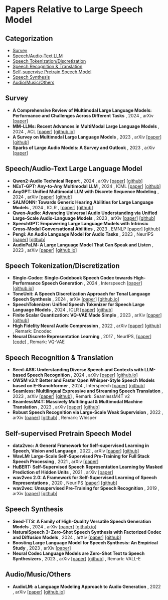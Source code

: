 # Papers Relative to Large Speech Model

## Categorization
- [Survey](#subtitle1)
- [Speech/Audio-Text LLM](#subtitle2)
- [Speech Tokenization/Discretization](#subtitle3)
- [Speech Recognition & Translation](#subtitle4)
- [Self-supervise Pretrain Speech Model](#subtitle5)
- [Speech Synthesis](#subtitle6)
- [Audio/Music/Others](#subtitle7)


## Survey<a id="subtitle1"></a>
- **A Comprehensive Review of Multimodal Large Language Models: Performance and Challenges Across Different Tasks** , 2024 , arXiv [[paper](https://arxiv.org/pdf/2408.01319)]
- **MM-LLMs: Recent Advances in MultiModal Large Language Models** , 2024 , ACL [[paper](https://arxiv.org/pdf/2401.13601)] [[github.io](https://mm-llms.github.io/)]
- **A Survey on Multimodal Large Language Models** , 2023 , arXiv [[paper](https://arxiv.org/pdf/2306.13549)] [[github](https://github.com/BradyFU/Awesome-Multimodal-Large-Language-Models)]
- **Sparks of Large Audio Models: A Survey and Outlook** , 2023 , arXiv [[paper](https://arxiv.org/pdf/2308.12792)]

## Speech/Audio-Text Large Language Model<a id="subtitle2"></a>
- **Qwen2-Audio Technical Report** , 2024 , arXiv [[paper](https://arxiv.org/pdf/2407.10759)] [[github](https://github.com/QwenLM/Qwen2-Audio)]
- **NExT-GPT: Any-to-Any Multimodal LLM** , 2024 , ICML [[paper](https://arxiv.org/pdf/2309.05519)] [[github](https://github.com/NExT-GPT/NExT-GPT)]
- **AnyGPT: Unified Multimodal LLM with Discrete Sequence Modeling** , 2024 , arXiv [[paper](https://arxiv.org/abs/2402.12226)] [[github](https://github.com/OpenMOSS/AnyGPT)]
- **SALMONN: Towards Generic Hearing Abilities for Large Language Models** , 2024 , ICLR , [[paper](https://openreview.net/pdf?id=14rn7HpKVk)] [[github](https://github.com/bytedance/SALMONN)]
- **Qwen-Audio: Advancing Universal Audio Understanding via Unified Large-Scale Audio-Language Models** , 2023 , arXiv [[paper](https://arxiv.org/pdf/2311.07919)] [[github](https://github.com/QwenLM/Qwen-Audio)]
- **SpeechGPT: Empowering Large Language Models with Intrinsic Cross-Modal Conversational Abilities** , 2023 , EMNLP [[paper](https://arxiv.org/pdf/2305.11000)] [[github](https://github.com/0nutation/SpeechGPT)]
- **Pengi: An Audio Language Model for Audio Tasks** , 2023 , NeurIPS [[paper](https://arxiv.org/pdf/2305.11834)] [[github](https://github.com/microsoft/Pengi)]
- **AudioPaLM: A Large Language Model That Can Speak and Listen** , 2023 , arXiv [[paper](https://arxiv.org/pdf/2306.12925)] [[github.io](https://google-research.github.io/seanet/audiopalm/examples/)]

## Speech Tokenization/Discretization<a id="subtitle3"></a>
- **Single-Codec: Single-Codebook Speech Codec towards High-Performance Speech Generation** , 2024 , Interspeech [[paper](https://arxiv.org/pdf/2406.07422)] [[github.io](https://kkksuper.github.io/Single-Codec/)]
- **ToneUnit: A Speech Discretization Approach for Tonal Language Speech Synthesis** , 2024 , arXiv [[paper](https://arxiv.org/pdf/2406.08989)] [[github.io](https://toneunit1225.github.io/)]
- **SpeechTokenizer: Unified Speech Tokenizer for Speech Large Language Models** , 2024 , ICLR [[paper](https://arxiv.org/pdf/2308.16692)] [[github](https://github.com/ZhangXInFD/SpeechTokenizer)]
- **Finite Scalar Quantization: VQ-VAE Made Simple** , 2023 , arXiv [[paper](https://arxiv.org/pdf/2309.15505)] [[github](https://github.com/google-research/google-research/tree/master/fsq)]
- **High Fidelity Neural Audio Compression** , 2022 , arXiv [[paper](https://arxiv.org/pdf/2210.13438)] [[github](https://github.com/facebookresearch/encodec)] , Remark: Encodec
- **Neural Discrete Representation Learning** , 2017 , NeurIPS, [[paper](https://arxiv.org/pdf/1711.00937)] [[code](https://github.com/google-deepmind/sonnet/blob/v2/sonnet/src/nets/vqvae.py)] , Remark: VQ-VAE

## Speech Recognition & Translation<a id="subtitle4"></a>
- **Seed-ASR: Understanding Diverse Speech and Contexts with LLM-based Speech Recognition** , 2024 , arXiv [[paper](https://arxiv.org/pdf/2407.04675)] [[github.io](https://bytedancespeech.github.io/seedasr_tech_report/)]
- **OWSM v3.1: Better and Faster Open Whisper-Style Speech Models based on E-Branchformer** , 2024 , Interspeech [[paper](https://arxiv.org/pdf/2401.16658)] [[github](https://github.com/espnet/espnet/tree/master/egs2/owsm_v3.1/s2t1)]
- **Seamless: Multilingual Expressive and Streaming Speech Translation** , 2023 , arXiv [[paper](https://arxiv.org/pdf/2312.05187)] [[github](https://github.com/facebookresearch/seamless_communication)] , Remark: SeamlessM4T v2
- **SeamlessM4T: Massively Multilingual & Multimodal Machine Translation** , 2023 , arXiv [[paper](https://arxiv.org/pdf/2308.11596)] [[github](https://github.com/facebookresearch/seamless_communication)]
- **Robust Speech Recognition via Large-Scale Weak Supervision** , 2022 , arXiv [[paper](https://arxiv.org/pdf/2212.04356)] [[github](https://github.com/openai/whisper)] , Remark: Whisper

## Self-supervised Pretrain Speech Model<a id="subtitle5"></a>
- **data2vec: A General Framework for Self-supervised Learning in Speech, Vision and Language** , 2022 , arXiv [[paper](https://arxiv.org/pdf/2202.03555)] [[github](https://github.com/facebookresearch/fairseq/tree/main/examples/data2vec)]
- **WavLM: Large-Scale Self-Supervised Pre-Training for Full Stack Speech Processing** , 2021 , arXiv [[paper](https://arxiv.org/abs/2110.13900)]
- **HuBERT: Self-Supervised Speech Representation Learning by Masked Prediction of Hidden Units** , 2021 , arXiv [[paper](https://arxiv.org/pdf/2106.07447)]
- **wav2vec 2.0: A Framework for Self-Supervised Learning of Speech Representations** , 2020 , NeurIPS [[paper](https://arxiv.org/pdf/2006.11477)] [[github](https://github.com/facebookresearch/fairseq/tree/main/examples/wav2vec)]
- **wav2vec: Unsupervised Pre-Training for Speech Recognition** , 2019 , arXiv [[paper](https://arxiv.org/pdf/1904.05862)] [[github](https://github.com/facebookresearch/fairseq/tree/main/examples/wav2vec)]

## Speech Synthesis<a id="subtitle6"></a>
- **Seed-TTS: A Family of High-Quality Versatile Speech Generation Models** , 2024 , arXiv [[paper](https://arxiv.org/pdf/2406.02430)] [[github.io](https://bytedancespeech.github.io/seedtts_tech_report/)]
- **NaturalSpeech 3: Zero-Shot Speech Synthesis with Factorized Codec and Diffusion Models** , 2024 , arXiv [[paper](https://arxiv.org/pdf/2403.03100)] [[github](https://speechresearch.github.io/naturalspeech3/)]
- **Boosting Large Language Model for Speech Synthesis: An Empirical Study** , 2023 , arXiv [[paper](https://arxiv.org/pdf/2401.00246)]
- **Neural Codec Language Models are Zero-Shot Text to Speech Synthesizers** , 2023 , arXiv [[paper](https://arxiv.org/pdf/2301.02111)] [[github](https://github.com/lifeiteng/vall-e)] , Remark: VALL-E

## Audio/Music/Others<a id="subtitle7"></a>
- **AudioLM: a Language Modeling Approach to Audio Generation** , 2022 , arXiv [[paper](https://arxiv.org/pdf/2209.03143)] [[github.io](https://google-research.github.io/seanet/audiolm/examples/)]
